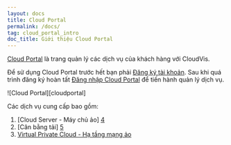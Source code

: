 ```yaml
---
layout: docs
title: Cloud Portal
permalink: /docs/
tag: cloud_portal_intro
doc_title: Giới thiệu Cloud Portal
---
```


[Cloud Portal][1] là trang quản lý các dịch vụ của khách hàng với CloudVis. 

Để sử dụng Cloud Portal trước hết bạn phải [Đăng ký tài khoản][2]. Sau khi quá trình đăng ký hoàn tất [Đăng nhập Cloud Portal][3] để tiến hành quản lý dịch vụ. 

<div class="thumbnail" markdown="1">
![Cloud Portal][cloudportal]
</div>

Các dịch vụ cung cấp bao gồm:

1. [Cloud Server - Máy chủ ảo] [4]
2. [Cân bằng tải] [5]
3. [Virtual Private Cloud - Hạ tầng mạng ảo][6]




[1]: https://my.cloudvis.vn
[2]: https://my.cloudvis.vn/sign_up
[3]: https://my.cloudvis.vn/sign_in
[4]: {{site.url}}/docs/cloud-server/
[5]: {{site.url}}/docs/can-bang-tai/
[6]: {{site.url}}/docs/virtual-private-cloud/
[cloudportal]: {{site.url}}/img/docs/cloud_portal.png